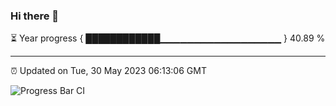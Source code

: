### Hi there 👋

⏳ Year progress { ████████████▁▁▁▁▁▁▁▁▁▁▁▁▁▁▁▁▁▁ } 40.89 %

---

⏰ Updated on Tue, 30 May 2023 06:13:06 GMT

![Progress Bar CI](https://github.com/liununu/liununu/workflows/Progress%20Bar%20CI/badge.svg)
